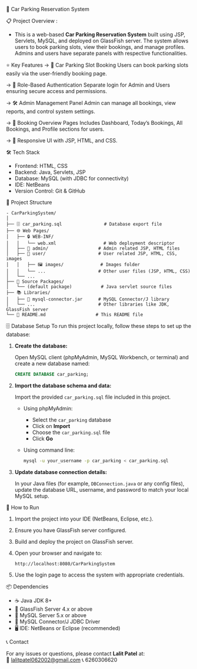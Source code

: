  🚗 Car Parking Reservation System

📋 Project Overview : 
- This is a web-based **Car Parking Reservation System** built using JSP, Servlets, MySQL, and deployed on GlassFish server. The system allows users to book parking slots, view their bookings, and manage profiles. Admins and users have separate panels with respective functionalities.

⭐ Key Features
 -> 🚗 Car Parking Slot Booking
Users can book parking slots easily via the user-friendly booking page.

 -> 🔐 Role-Based Authentication
Separate login for Admin and Users ensuring secure access and permissions.

 -> 🛠️ Admin Management Panel
Admin can manage all bookings, view reports, and control system settings.

 -> 📅 Booking Overview Pages
Includes Dashboard, Today’s Bookings, All Bookings, and Profile sections for users.
 
 -> 🎨 Responsive UI with JSP, HTML, and CSS.

🛠️ Tech Stack

- Frontend: HTML, CSS
- Backend: Java, Servlets, JSP
- Database: MySQL (with JDBC for connectivity)
- IDE: NetBeans
- Version Control: Git & GitHub


📁 Project Structure
```
- CarParkingSystem/
│
├── 🗄️ car_parking.sql                # Database export file
├── 🌐 Web Pages/
│   ├── 🔒 WEB-INF/
│   │   └── web.xml                  # Web deployment descriptor
│   ├── 👤 admin/                   # Admin related JSP, HTML files
│   ├── 👥 user/                    # User related JSP, HTML, CSS, images
│   │   ├── 🖼️ images/              # Images folder
│   │   └── ...                    # Other user files (JSP, HTML, CSS)
│   └── ...                       
├── 📂 Source Packages/
│   └── (default package)           # Java servlet source files
├── 📚 Libraries/
│   ├── 🔌 mysql-connector.jar      # MySQL Connector/J library
│   └── ...                        # Other libraries like JDK, GlassFish server
└── 📄 README.md                   # This README file
```


🗄️ Database Setup
To run this project locally, follow these steps to set up the database:

1. **Create the database:**

   Open MySQL client (phpMyAdmin, MySQL Workbench, or terminal) and create a new database named:

   ```sql
   CREATE DATABASE car_parking;
   ```

2. **Import the database schema and data:**

   Import the provided `car_parking.sql` file included in this project.

   - Using phpMyAdmin:  
     - Select the `car_parking` database  
     - Click on **Import**  
     - Choose the `car_parking.sql` file  
     - Click **Go**

   - Using command line:

     ```bash
     mysql -u your_username -p car_parking < car_parking.sql
     ```

3. **Update database connection details:**

   In your Java files (for example, `DBConnection.java` or any config files), update the database URL, username, and password to match your local MySQL setup.


🚀 How to Run

1. Import the project into your IDE (NetBeans, Eclipse, etc.).

2. Ensure you have GlassFish server configured.

3. Build and deploy the project on GlassFish server.

4. Open your browser and navigate to:

   ```
   http://localhost:8080/CarParkingSystem
   ```

5. Use the login page to access the system with appropriate credentials.


📦 Dependencies

- ☕ Java JDK 8+
- 🐬 GlassFish Server 4.x or above
- 🐬 MySQL Server 5.x or above
- 🔌 MySQL Connector/J JDBC Driver
- 🖥️ IDE: NetBeans or Eclipse (recommended)


📞 Contact

For any issues or questions, please contact **Lalit Patel** at:  
📧 lalitpatel062002@gmail.com
📞 6260306620

